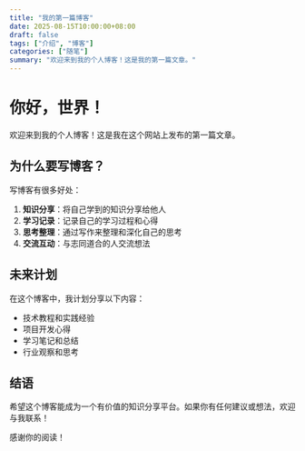 ```yaml
---
title: "我的第一篇博客"
date: 2025-08-15T10:00:00+08:00
draft: false
tags: ["介绍", "博客"]
categories: ["随笔"]
summary: "欢迎来到我的个人博客！这是我的第一篇文章。"
---
```


# 你好，世界！

欢迎来到我的个人博客！这是我在这个网站上发布的第一篇文章。

## 为什么要写博客？

写博客有很多好处：

1. **知识分享**：将自己学到的知识分享给他人
2. **学习记录**：记录自己的学习过程和心得
3. **思考整理**：通过写作来整理和深化自己的思考
4. **交流互动**：与志同道合的人交流想法

## 未来计划

在这个博客中，我计划分享以下内容：

- 技术教程和实践经验
- 项目开发心得
- 学习笔记和总结
- 行业观察和思考

## 结语

希望这个博客能成为一个有价值的知识分享平台。如果你有任何建议或想法，欢迎与我联系！

感谢你的阅读！